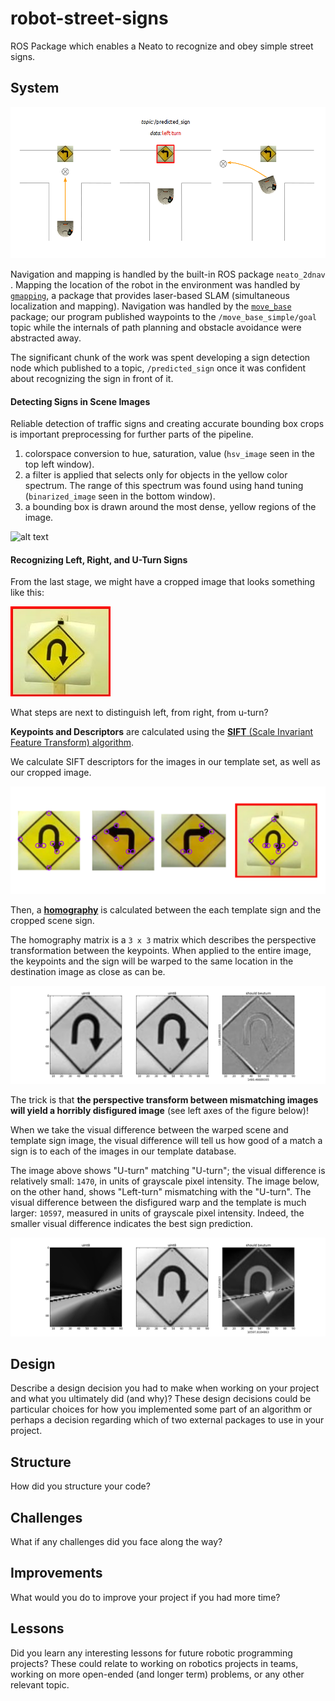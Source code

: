 # robot-street-signs
ROS Package which enables a Neato to recognize and obey simple street signs.

## System
![alt text][system-overview]

[system-overview]: images/vision-nav-system-overview.png "Three stages of the vision and navigation system: 1) waypoint navigation 2) sign recognition, and 3) sign obeyance via changing the next waypoint"

Navigation and mapping is handled by the built-in ROS package ```neato_2dnav``` .  Mapping the location of the robot in the environment was handled by [```gmapping```](http://wiki.ros.org/gmapping), a package that provides laser-based SLAM (simultaneous localization and mapping).  Navigation was handled by the [```move_base```](http://wiki.ros.org/move_base) package;   our program published waypoints to the ```/move_base_simple/goal``` topic while the internals of path planning and obstacle avoidance were abstracted away.

The significant chunk of the work was spent developing a sign detection node which published to a topic, ```/predicted_sign``` once it was confident about recognizing the sign in front of it.

#### Detecting Signs in Scene Images
Reliable detection of traffic signs and creating accurate bounding box crops is important preprocessing for further parts of the pipeline. 

1. colorspace conversion to hue, saturation, value (```hsv_image``` seen in the top left window). 
2. a filter is applied that selects only for objects in the yellow color spectrum. The range of this spectrum was found using hand tuning (```binarized_image``` seen in the bottom window).
3. a bounding box is drawn around the most dense, yellow regions of the image.

![alt text][bbox-color]

[bbox-color]: images/yellow-sign-detector.gif "Bounding box generated around the yellow parts of the image.  The video is converted to HSV colorspace, an inRange operation is performed to filter out any non yellow objects, and finally a bounding box is generated."

#### Recognizing Left, Right, and U-Turn Signs

From the last stage, we might have a cropped image that looks something like this:

![alt text][bbox-crop]

[bbox-crop]: images/uturn_red_bbox.jpg "Now you have a bounding box crop..."

What steps are next to distinguish left, from right, from u-turn?

**Keypoints and Descriptors** are calculated using the [**SIFT** (Scale Invariant Feature Transform) algorithm](https://www.cs.ubc.ca/~lowe/papers/ijcv04.pdf).

We calculate SIFT descriptors for the images in our template set, as well as our cropped image.

![alt text][sign-keypoints]

[sign-keypoints]: images/sign_keypoints.png "SIFT keypoint descriptors for the template images and cropped scene image"

Then, a [**homography**](http://docs.opencv.org/3.0-beta/doc/py_tutorials/py_feature2d/py_feature_homography/py_feature_homography.html) is calculated between the each template sign and the cropped scene sign.

The homography matrix is a ```3 x 3``` matrix which describes the perspective transformation between the keypoints. When applied to the entire image, the keypoints and the sign will be warped to the same location in the destination image as close as can be.

![alt text][matching-warp]

[matching-warp]: images/uturn2uturn_visual_diff.png "An example of a succesful warp transformation, where the scene and template signs match. The figures from left to right: Warp, Destination, Normalized Visual Difference"


The trick is that **the perspective transform between mismatching images will yield a horribly disfigured image** (see left axes of the figure below)!  

When we take the visual difference between the warped scene and template sign image, the visual difference will tell us how good of a match a sign is to each of the images in our template database. 

The image above shows "U-turn" matching "U-turn"; the visual difference is relatively small: ```1470```, in units of grayscale pixel intensity.  The image below, on the other hand, shows "Left-turn" mismatching with the "U-turn".  The visual difference between the disfigured warp and the template is much larger: ```10597```, measured in units of grayscale pixel intensity.  Indeed, the smaller visual difference indicates the best sign prediction.

![alt text][mismatching-warp]

[mismatching-warp]: images/left2uturn_visual_diff.png "An example of a poor warp transformation, where the scene and template signs do not match. The figures from left to right: Warp, Destination, Normalized Visual Difference"

## Design
Describe a design decision you had to make when working on your project and what you ultimately did (and why)? These design decisions could be particular choices for how you implemented some part of an algorithm or perhaps a decision regarding which of two external packages to use in your project.

## Structure
How did you structure your code?

## Challenges
What if any challenges did you face along the way?

## Improvements
What would you do to improve your project if you had more time?

## Lessons
Did you learn any interesting lessons for future robotic programming projects? These could relate to working on robotics projects in teams, working on more open-ended (and longer term) problems, or any other relevant topic.

